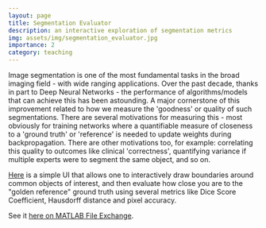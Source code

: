```yaml
---
layout: page
title: Segmentation Evaluator
description: an interactive exploration of segmentation metrics
img: assets/img/segmentation_evaluator.jpg
importance: 2
category: teaching
---
```


Image segmentation is one of the most fundamental tasks in the broad imaging field - with wide ranging applications. Over the past decade, thanks in part to Deep Neural Networks - the performance of algorithms/models that can achieve this has been astounding. A major cornerstone of this improvement related to how we measure the 'goodness' or quality of such segmentations. There are several motivations for measuring this - most obviously for training networks where a quantifiable measure of closeness to a 'ground truth' or 'reference' is needed to update weights during backpropagation. There are other motivations too, for example: correlating this quality to outcomes like clinical 'correctness', quantifying variance if multiple experts were to segment the same object, and so on. 

[Here](https://github.com/amithjkamath/segmentation-evaluator) is a simple UI that allows one to interactively draw boundaries around common objects of interest, and then evaluate how close you are to the "golden reference" ground truth using several metrics like Dice Score Coefficient, Hausdorff distance and pixel accuracy.

See it [here on MATLAB File Exchange](https://ch.mathworks.com/matlabcentral/fileexchange/112505-segmentation-evaluator).

